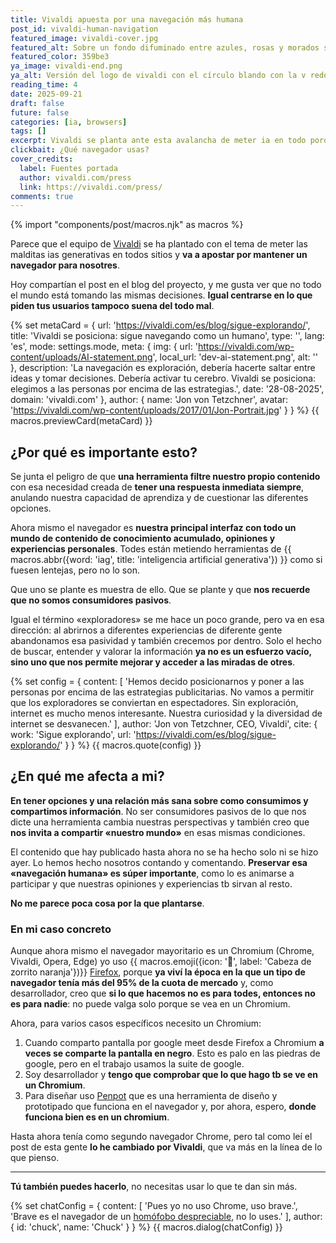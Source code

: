 ```yaml
---
title: Vivaldi apuesta por una navegación más humana
post_id: vivaldi-human-navigation
featured_image: vivaldi-cover.jpg
featured_alt: Sobre un fondo difuminado entre azules, rosas y morados se ve el icono del navegador Vivaldi. Es un circulo blanco como con relieve, al que le falta una v redondeada en medio, y está sobre una pastilla plana roja, sobre la que arroja una sombra.
featured_color: 359be3
ya_image: vivaldi-end.png
ya_alt: Versión del logo de vivaldi con el círculo blando con la v redondeada recortada sobre una pastilla gris.
reading_time: 4
date: 2025-09-21
draft: false
future: false
categories: [ia, browsers]
tags: []
excerpt: Vivaldi se planta ante esta avalancha de meter ia en todo porque sí, y mola no escucharnos a los mismos de siempre con lo mismo.
clickbait: ¿Qué navegador usas?
cover_credits:
  label: Fuentes portada
  author: vivaldi.com/press
  link: https://vivaldi.com/press/
comments: true
---
```

{% import "components/post/macros.njk" as macros %}

Parece que el equipo de [Vivaldi](https://vivaldi.com) se ha plantado con el tema de meter las malditas ias generativas en todos sitios y **va a apostar por mantener un navegador para nosotres**.

Hoy compartían el post en el blog del proyecto, y me gusta ver que no todo el mundo está tomando las mismas decisiones. **Igual centrarse en lo que piden tus usuarios tampoco suena del todo mal**.

{% set metaCard = {
  url: 'https://vivaldi.com/es/blog/sigue-explorando/',
  title: 'Vivaldi se posiciona: sigue navegando como un humano',
  type: '',
  lang: 'es',
  mode: settings.mode,
  meta: {
    img: {
      url: 'https://vivaldi.com/wp-content/uploads/AI-statement.png',
      local_url: 'dev-ai-statement.png',
      alt: ''
    },
    description: 'La navegación es exploración, debería hacerte saltar entre ideas y tomar decisiones. Debería activar tu cerebro. Vivaldi se posiciona: elegimos a las personas por encima de las estrategias.',
    date: '28-08-2025',
    domain: 'vivaldi.com'
  },
  author: {
    name: 'Jon von Tetzchner',
    avatar: 'https://vivaldi.com/wp-content/uploads/2017/01/Jon-Portrait.jpg'
  }
} %}
{{ macros.previewCard(metaCard) }}

## ¿Por qué es importante esto?

Se junta el peligro de que **una herramienta filtre nuestro propio contenido** con esa necesidad creada de **tener una respuesta inmediata siempre**, anulando nuestra capacidad de aprendiza y de cuestionar las diferentes opciones.

Ahora mismo el navegador es **nuestra principal interfaz con todo un mundo de contenido de conocimiento acumulado, opiniones y experiencias personales**. Todes están metiendo herramientas de {{ macros.abbr({word: 'iag', title: 'inteligencia artificial generativa'}) }} como si fuesen lentejas, pero no lo son.

Que uno se plante es muestra de ello. Que se plante y que **nos recuerde que no somos consumidores pasivos**.

Igual el término «exploradores» se me hace un poco grande, pero va en esa dirección: al abrirnos a diferentes experiencias de diferente gente abandonamos esa pasividad y también crecemos por dentro. Solo el hecho de buscar, entender y valorar la información **ya no es un esfuerzo vacío, sino uno que nos permite mejorar y acceder a las miradas de otres**.

{% set config = {
  content: [
    'Hemos decido posicionarnos y poner a las personas por encima de las estrategias publicitarias. No vamos a permitir que los exploradores se conviertan en espectadores. Sin exploración, internet es mucho menos interesante. Nuestra curiosidad y la diversidad de internet se desvanecen.'
  ],
  author: 'Jon von Tetzchner, CEO, Vivaldi',
  cite: {
    work: 'Sigue explorando',
    url: 'https://vivaldi.com/es/blog/sigue-explorando/'
  }
} %}
{{ macros.quote(config) }}

## ¿En qué me afecta a mi?

**En tener opciones y una relación más sana sobre como consumimos y compartimos información**. No ser consumidores pasivos de lo que nos dicte una herramienta cambia nuestras perspectivas y también creo que **nos invita a compartir «nuestro mundo»** en esas mismas condiciones.

El contenido que hay publicado hasta ahora no se ha hecho solo ni se hizo ayer. Lo hemos hecho nosotros contando y comentando. **Preservar esa «navegación humana» es súper importante**, como lo es animarse a participar y que nuestras opiniones y experiencias tb sirvan al resto.

**No me parece poca cosa por la que plantarse**.

### En mi caso concreto

Aunque ahora mismo el navegador mayoritario es un Chromium (Chrome, Vivaldi, Opera, Edge) yo uso {{ macros.emoji({icon: '🦊', label: 'Cabeza de zorrito naranja'})}} [Firefox](https://firefox.com), porque **ya viví la época en la que un tipo de navegador tenía más del 95% de la cuota de mercado** y, como desarrollador, creo que **si lo que hacemos no es para todes, entonces no es para nadie**: no puede valga solo porque se vea en un Chromium.

Ahora, para varios casos específicos necesito un Chromium:

1. Cuando comparto pantalla por google meet desde Firefox a Chromium **a veces se comparte la pantalla en negro**. Esto es palo en las piedras de google, pero en el trabajo usamos la suite de google.
2. Soy desarrollador y **tengo que comprobar que lo que hago tb se ve en un Chromium**.
3. Para diseñar uso [Penpot](https://penpot.app) que es una herramienta de diseño y prototipado que funciona en el navegador y, por ahora, espero, **donde funciona bien es en un chromium**.

Hasta ahora tenía como segundo navegador Chrome, pero tal como leí el post de esta gente **lo he cambiado por Vivaldi**, que va más en la línea de lo que pienso.

---

**Tú también puedes hacerlo**, no necesitas usar lo que te dan sin más.

{% set chatConfig = {
  content: [
    'Pues yo no uso Chrome, uso brave.',
    'Brave es el navegador de un <a href="https://www.spacebar.news/stop-using-brave-browser/">homófobo despreciable</a>, no lo uses.'
  ],
  author: {
    id: 'chuck',
    name: 'Chuck'
  }
} %}
{{ macros.dialog(chatConfig) }}

